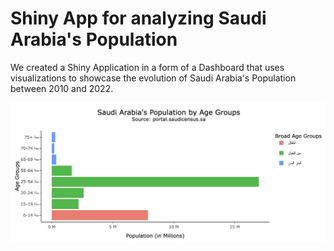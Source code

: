 # Shiny App for analyzing Saudi Arabia's Population

We created a Shiny Application in a form of a Dashboard that uses visualizations to showcase the evolution of Saudi Arabia's Population between 2010 and 2022.

![Plot](Plot.png)